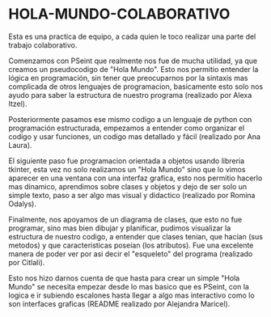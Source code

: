# HOLA-MUNDO-COLABORATIVO
Esta es una practica de equipo, a cada quien le toco realizar una parte del trabajo colaborativo.

Comenzamos con PSeint que realmente nos fue de mucha utilidad, ya que creamos un pseudocodigo de "Hola Mundo". Esto nos permitio entender la lógica en programación, sin tener que preocuparnos por la sintaxis mas complicada de otros lenguajes de programacion, basicamente esto solo nos ayudo para saber la estructura de nuestro programa (realizado por Alexa Itzel). 

Posteriormente pasamos ese mismo codigo a un lenguaje de python con programación estructurada, empezamos a entender como organizar el codigo y usar funciones, un codigo mas detallado y fácil (realizado por Ana Laura).

El siguiente paso fue programacion orientada a objetos usando libreria tkinter, esta vez no solo realizamos un "Hola Mundo" sino que lo vimos aparecer en una ventana con una interfaz grafica, esto nos permitio hacerlo mas dinamico, aprendimos sobre clases y objetos y dejo de ser solo un simple texto, paso a ser algo mas visual y didactico (realizado por Romina Odalys).

Finalmente, nos apoyamos de un diagrama de clases, que esto no fue programar, sino mas bien dibujar y planificar, pudimos visualizar la estructura de nuestro codigo, a entender que clases tenian, que hacían (sus metodos) y que caracteristicas poseían (los atributos). Fue una excelente manera de poder ver por asi decir el "esqueleto" del programa (realizado por Citlali).

Esto nos hizo darnos cuenta de que hasta para crear un simple "Hola Mundo" se necesita empezar desde lo mas basico que es PSeint, con la logica e ir subiendo escalones hasta llegar a algo mas interactivo como lo son interfaces graficas (README realizado por Alejandra Maricel).
